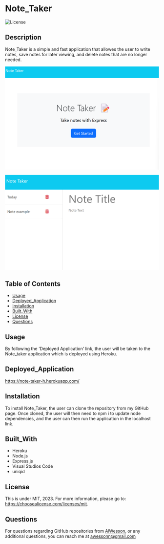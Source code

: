 # Note_Taker

  ![License](https://img.shields.io/badge/license-MIT-yellow.svg)

  ## Description



  Note_Taker is a simple and fast application that allowes the user to write notes, save notes for later viewing, and delete notes that are no longer needed.

   ![alt text](https://raw.githubusercontent.com/AlWesson/Note_Taker/master/Images/nt_1.png)

   ![alt text](https://raw.githubusercontent.com/AlWesson/Note_Taker/master/Images/nt_2.png)

  ## Table of Contents
  - [Usage](#Usage)
  - [Deployed_Application](#Deployed_Application)
  - [Installation](#Installation)
  - [Built_With](#Built_With)
  - [License](#License)
  - [Questions](#Questions)

  
  
  ## Usage

  By following the 'Deployed Application' link, the user will be taken to the Note_taker application which is deployed using Heroku. 

  ## Deployed_Application

  https://note-taker-h.herokuapp.com/

  ## Installation

  To install Note_Taker, the user can clone the repository from my GitHub page. Once cloned, the user will then need to npm i to update node dependencies, and the user can then run the application in the localhost link.

  ## Built_With

  - Heroku
  - Node.js
  - Express.js
  - Visual Studios Code
  - uniqid

  ## License

  This is under MIT, 2023. For more information, please go to: https://choosealicense.com/licenses/mit.

  ## Questions 

  For questions regarding GitHub repositories from [AlWesson](https://github.com/AlWesson), or any additional questions, you can reach me at awessonn@gmail.com